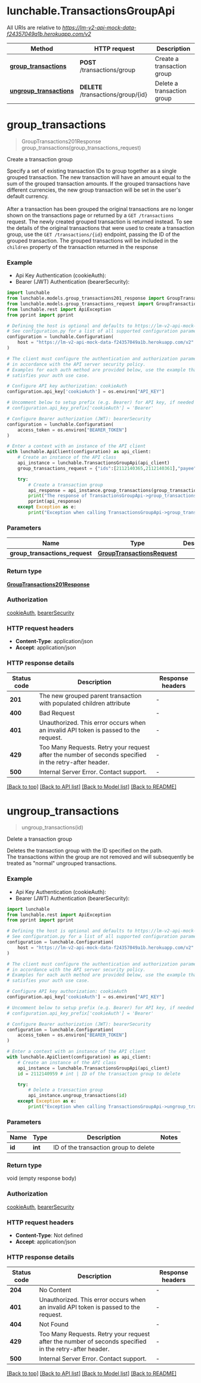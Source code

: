 # lunchable.TransactionsGroupApi

All URIs are relative to *https://lm-v2-api-mock-data-f24357049a1b.herokuapp.com/v2*

| Method                                                                   | HTTP request                        | Description                |
| ------------------------------------------------------------------------ | ----------------------------------- | -------------------------- |
| [**group_transactions**](TransactionsGroupApi.md#group_transactions)     | **POST** /transactions/group        | Create a transaction group |
| [**ungroup_transactions**](TransactionsGroupApi.md#ungroup_transactions) | **DELETE** /transactions/group/{id} | Delete a transaction group |

# **group_transactions**

> GroupTransactions201Response group_transactions(group_transactions_request)

Create a transaction group

Specify a set of existing transaction IDs to group together as a single grouped transaction. The new transaction will have an amount equal to the sum of the grouped transaction amounts. If the grouped transactions have different currencies, the new group transaction will be set in the user's default currency.<br><br> After a transaction has been grouped the original transactions are no longer shown on the transactions page or returned by a `GET /transactions` request. The newly created grouped transaction is returned instead. To see the details of the original transactions that were used to create a transaction group, use the `GET /transactions/{id}` endpoint, passing the ID of the grouped transaction. The grouped transactions will be included in the `children` property of the transaction returned in the response

### Example

-   Api Key Authentication (cookieAuth):
-   Bearer (JWT) Authentication (bearerSecurity):

```python
import lunchable
from lunchable.models.group_transactions201_response import GroupTransactions201Response
from lunchable.models.group_transactions_request import GroupTransactionsRequest
from lunchable.rest import ApiException
from pprint import pprint

# Defining the host is optional and defaults to https://lm-v2-api-mock-data-f24357049a1b.herokuapp.com/v2
# See configuration.py for a list of all supported configuration parameters.
configuration = lunchable.Configuration(
    host = "https://lm-v2-api-mock-data-f24357049a1b.herokuapp.com/v2"
)

# The client must configure the authentication and authorization parameters
# in accordance with the API server security policy.
# Examples for each auth method are provided below, use the example that
# satisfies your auth use case.

# Configure API key authorization: cookieAuth
configuration.api_key['cookieAuth'] = os.environ["API_KEY"]

# Uncomment below to setup prefix (e.g. Bearer) for API key, if needed
# configuration.api_key_prefix['cookieAuth'] = 'Bearer'

# Configure Bearer authorization (JWT): bearerSecurity
configuration = lunchable.Configuration(
    access_token = os.environ["BEARER_TOKEN"]
)

# Enter a context with an instance of the API client
with lunchable.ApiClient(configuration) as api_client:
    # Create an instance of the API class
    api_instance = lunchable.TransactionsGroupApi(api_client)
    group_transactions_request = {"ids":[2112140365,2112140361],"payee":"Home Entertainment Transactions","date":"2024-12-10"} # GroupTransactionsRequest |

    try:
        # Create a transaction group
        api_response = api_instance.group_transactions(group_transactions_request)
        print("The response of TransactionsGroupApi->group_transactions:\n")
        pprint(api_response)
    except Exception as e:
        print("Exception when calling TransactionsGroupApi->group_transactions: %s\n" % e)
```

### Parameters

| Name                           | Type                                                        | Description | Notes |
| ------------------------------ | ----------------------------------------------------------- | ----------- | ----- |
| **group_transactions_request** | [**GroupTransactionsRequest**](GroupTransactionsRequest.md) |             |

### Return type

[**GroupTransactions201Response**](GroupTransactions201Response.md)

### Authorization

[cookieAuth](../README.md#cookieAuth), [bearerSecurity](../README.md#bearerSecurity)

### HTTP request headers

-   **Content-Type**: application/json
-   **Accept**: application/json

### HTTP response details

| Status code | Description                                                                                            | Response headers |
| ----------- | ------------------------------------------------------------------------------------------------------ | ---------------- |
| **201**     | The new grouped parent transaction with populated children attribute                                   | -                |
| **400**     | Bad Request                                                                                            | -                |
| **401**     | Unauthorized. This error occurs when an invalid API token is passed to the request.                    | -                |
| **429**     | Too Many Requests. Retry your request after the number of seconds specified in the retry-after header. | -                |
| **500**     | Internal Server Error. Contact support.                                                                | -                |

[[Back to top]](#) [[Back to API list]](../README.md#documentation-for-api-endpoints) [[Back to Model list]](../README.md#documentation-for-models) [[Back to README]](../README.md)

# **ungroup_transactions**

> ungroup_transactions(id)

Delete a transaction group

Deletes the transaction group with the ID specified on the path.<br> The transactions within the group are not removed and will subsequently be treated as \"normal\" ungrouped transactions.

### Example

-   Api Key Authentication (cookieAuth):
-   Bearer (JWT) Authentication (bearerSecurity):

```python
import lunchable
from lunchable.rest import ApiException
from pprint import pprint

# Defining the host is optional and defaults to https://lm-v2-api-mock-data-f24357049a1b.herokuapp.com/v2
# See configuration.py for a list of all supported configuration parameters.
configuration = lunchable.Configuration(
    host = "https://lm-v2-api-mock-data-f24357049a1b.herokuapp.com/v2"
)

# The client must configure the authentication and authorization parameters
# in accordance with the API server security policy.
# Examples for each auth method are provided below, use the example that
# satisfies your auth use case.

# Configure API key authorization: cookieAuth
configuration.api_key['cookieAuth'] = os.environ["API_KEY"]

# Uncomment below to setup prefix (e.g. Bearer) for API key, if needed
# configuration.api_key_prefix['cookieAuth'] = 'Bearer'

# Configure Bearer authorization (JWT): bearerSecurity
configuration = lunchable.Configuration(
    access_token = os.environ["BEARER_TOKEN"]
)

# Enter a context with an instance of the API client
with lunchable.ApiClient(configuration) as api_client:
    # Create an instance of the API class
    api_instance = lunchable.TransactionsGroupApi(api_client)
    id = 2112140959 # int | ID of the transaction group to delete

    try:
        # Delete a transaction group
        api_instance.ungroup_transactions(id)
    except Exception as e:
        print("Exception when calling TransactionsGroupApi->ungroup_transactions: %s\n" % e)
```

### Parameters

| Name   | Type    | Description                           | Notes |
| ------ | ------- | ------------------------------------- | ----- |
| **id** | **int** | ID of the transaction group to delete |

### Return type

void (empty response body)

### Authorization

[cookieAuth](../README.md#cookieAuth), [bearerSecurity](../README.md#bearerSecurity)

### HTTP request headers

-   **Content-Type**: Not defined
-   **Accept**: application/json

### HTTP response details

| Status code | Description                                                                                            | Response headers |
| ----------- | ------------------------------------------------------------------------------------------------------ | ---------------- |
| **204**     | No Content                                                                                             | -                |
| **401**     | Unauthorized. This error occurs when an invalid API token is passed to the request.                    | -                |
| **404**     | Not Found                                                                                              | -                |
| **429**     | Too Many Requests. Retry your request after the number of seconds specified in the retry-after header. | -                |
| **500**     | Internal Server Error. Contact support.                                                                | -                |

[[Back to top]](#) [[Back to API list]](../README.md#documentation-for-api-endpoints) [[Back to Model list]](../README.md#documentation-for-models) [[Back to README]](../README.md)
